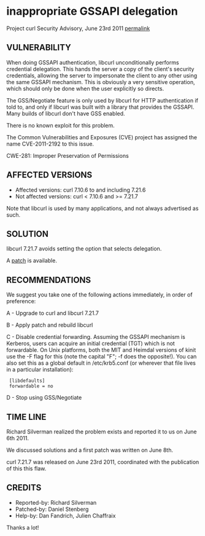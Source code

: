 inappropriate GSSAPI delegation
===============================

Project curl Security Advisory, June 23rd 2011
[permalink](https://curl.se/docs/CVE-2011-2192.html)

VULNERABILITY
-------------

When doing GSSAPI authentication, libcurl unconditionally performs
credential delegation. This hands the server a copy of the client's security
credentials, allowing the server to impersonate the client to any other
using the same GSSAPI mechanism. This is obviously a very sensitive
operation, which should only be done when the user explicitly so directs.

The GSS/Negotiate feature is only used by libcurl for HTTP authentication if
told to, and only if libcurl was built with a library that provides the
GSSAPI. Many builds of libcurl don't have GSS enabled.

There is no known exploit for this problem.

The Common Vulnerabilities and Exposures (CVE) project has assigned the name
CVE-2011-2192 to this issue.

CWE-281: Improper Preservation of Permissions

AFFECTED VERSIONS
-----------------

- Affected versions: curl 7.10.6 to and including 7.21.6
-  Not affected versions: curl < 7.10.6 and >= 7.21.7

Note that libcurl is used by many applications, and not always advertised as
such.

SOLUTION
--------

libcurl 7.21.7 avoids setting the option that selects delegation.

A [patch](https://curl.se/curl-gssapi-delegation.patch) is available.

RECOMMENDATIONS
---------------

We suggest you take one of the following actions immediately, in order of
preference:

 A - Upgrade to curl and libcurl 7.21.7

 B - Apply patch and rebuild libcurl

 C - Disable credential forwarding. Assuming the GSSAPI mechanism is
     Kerberos, users can acquire an initial credential (TGT) which is not
     forwardable. On Unix platforms, both the MIT and Heimdal versions of
     kinit use the -F flag for this (note the capital "F"; -f does the
     opposite!). You can also set this as a global default in /etc/krb5.conf
     (or wherever that file lives in a particular installation):

     [libdefaults]
     forwardable = no

 D - Stop using GSS/Negotiate

TIME LINE
---------

Richard Silverman realized the problem exists and reported it to us on June
6th 2011.

We discussed solutions and a first patch was written on June 8th.

curl 7.21.7 was released on June 23rd 2011, coordinated with the publication
of this this flaw.

CREDITS
-------

- Reported-by: Richard Silverman
- Patched-by: Daniel Stenberg
- Help-by: Dan Fandrich, Julien Chaffraix

Thanks a lot!

